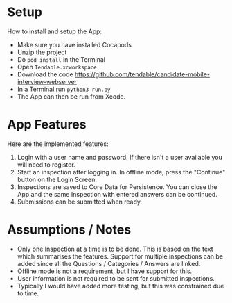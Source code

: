# Setup

How to install and setup the App:

* Make sure you have installed Cocapods
* Unzip the project
* Do `pod install` in the Terminal
* Open `Tendable.xcworkspace`
* Download the code https://github.com/tendable/candidate-mobile-interview-webserver
* In a Terminal run `python3 run.py`
* The App can then be run from Xcode.

# App Features

Here are the implemented features:

1. Login with a user name and password. If there isn't a user available you will need to register.
2. Start an inspection after logging in. In offline mode, press the "Continue" button on the Login Screen.
3. Inspections are saved to Core Data for Persistence. You can close the App and the same Inspection with entered answers can be continued.
4. Submissions can be submitted when ready.

# Assumptions / Notes

* Only one Inspection at a time is to be done. This is based on the text which summarises the features. Support for multiple inspections can be added since all the Questions / Categories / Answers are linked.
* Offline mode is not a requirement, but I have support for this.
* User information is not required to be sent for submitted inspections.
* Typically I would have added more testing, but this was constrained due to time.
